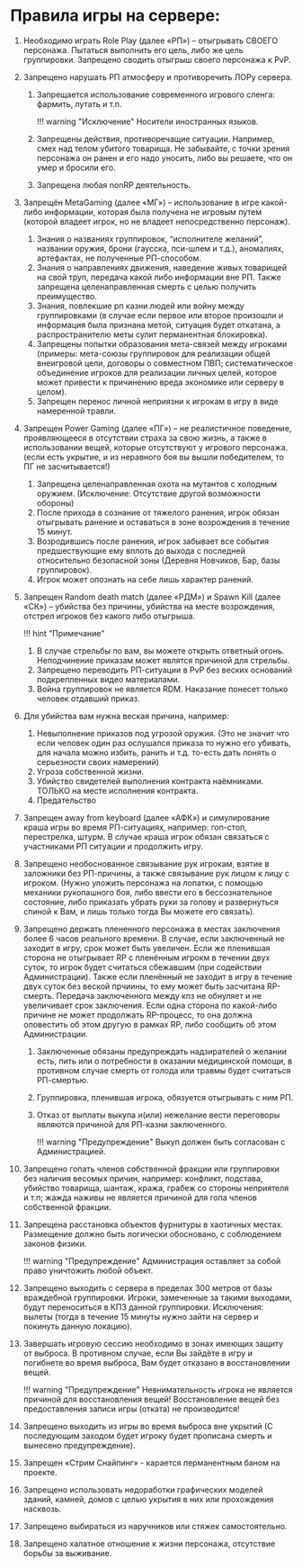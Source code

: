 # Правила игры на сервере:

1. Необходимо играть Role Play (далее «РП») – отыгрывать СВОЕГО персонажа. Пытаться выполнить его цель, либо же цель группировки. Запрещено сводить отыгрыш своего персонажа к PvP.
2. Запрещено нарушать РП атмосферу и противоречить ЛОРу сервера.

    1. Запрещается использование современного игрового сленга: фармить, лутать и т.п.

        !!! warning "Исключение"
            Носители иностранных языков.

    2. Запрещены действия, противоречащие ситуации. Например, смех над телом убитого товарища. Не забывайте, с точки зрения персонажа он ранен и его надо уносить, либо вы решаете, что он умер и бросили его.
    3. Запрещена любая nonRP деятельность.

3. Запрещён MetaGaming (далее «МГ») – использование в игре какой-либо информации, которая была получена не игровым путем (которой владеет игрок, но не владеет непосредственно персонаж).

    1. Знания о названиях группировок, “исполнителе желаний”, названии оружия, брони (гаусска, пси-шлем и т.д.), аномалиях, артефактах, не полученные РП-способом.
    2. Знания о направлениях движения, наведение живых товарищей на свой труп, передача какой либо информации вне РП. Также запрещена целенаправленная смерть с целью получить преимущество.  
    3. Знания, повлекшие рп казни людей или войну между группировками (в случае если первое или второе произошли и информация была признана метой, ситуация будет откатана, а распространителю меты сулит перманентная блокировка).
    4. Запрещены попытки образования мета-связей между игроками (примеры: мета-союзы группировок для реализации общей внеигровой цели, договоры о совместном ПВП; систематическое объединение игроков для реализации личных целей, которое может привести к причинению вреда экономике или серверу в целом).
    5. Запрещен перенос личной неприязни к игрокам в игру в виде намеренной травли.

4. Запрещен Power Gaming (далее «ПГ») – не реалистичное поведение, проявляющееся в отсутствии страха за свою жизнь, а также в использовании вещей, которые отсутствуют у игрового персонажа. (если есть укрытие, и из неравного боя вы вышли победителем, то ПГ не засчитывается!)

    1. Запрещена целенаправленная охота на мутантов с холодным оружием. (Исключение: Отсутствие другой возможности обороны)
    2. После прихода в сознание от тяжелого ранения, игрок обязан отыгрывать ранение и оставаться в зоне возрождения в течение 15 минут.
    3. Возродившись после ранения, игрок забывает все события предшествующие ему вплоть до выхода с последней относительно безопасной зоны (Деревня Новчиков, Бар, базы группировок).
    4. Игрок может опознать на себе лишь характер ранений.

5. Запрещен Random death match (далее «РДМ») и Spawn Kill (далее «СК») – убийства без причины, убийства на месте возрождения, отстрел игроков без какого либо отыгрыша.

    !!! hint "Примечание"
   1. В случае стрельбы по вам, вы можете открыть ответный огонь. Неподчинение приказам может являтся причиной для стрельбы.  
   2. Запрещено переводить РП-ситуации в PvP без веских оснований подкрепленных видео материалами.  
   3. Война группировок не является RDM. Наказание понесет только человек отдавший приказ.

6. Для убийства вам нужна веская причина, например:

    1. Невыполнение приказов под угрозой оружия. (Это не значит что если человек один раз ослушался приказа то нужно его убивать, для начала можно избить, ранить и т.д. то-есть дать понять о серьезности своих намерений)
    2. Угроза собственной жизни.
    3. Убийство свидетелей выполнения контракта наёмниками. ТОЛЬКО на месте исполнения контракта.
    4. Предательство

7. Запрещен away from keyboard (далее «АФК») и симулирование краша игры во время РП-ситуациях, например: гоп-стоп, перестрелка, штурм. В случае краша игрок обязан связаться с участниками РП ситуации и продолжить игру.
8. Запрещено необоснованное связывание рук игрокам, взятие в заложники без РП-причины, а также связывание рук лицом к лицу с игроком. (Нужно уложить персонажа на лопатки, с помощью механики рукопашного боя, либо ввести его в бессознательное состояние, либо приказать убрать руки за голову и развернуться спиной к Вам, и лишь только тогда Вы можете его связать).
9. Запрещено держать плененного персонажа в местах заключения более 6 часов реального времени. В случае, если заключенный не заходит в игру, срок может быть увеличен. Если же пленившая сторона не отыгрывает RP с пленённым игрокм в течении двух суток, то игрок будет считаться сбежавшим (при содействии Администрации). Также если пленённый не заходит в игру в течение двух суток без веской прчиины, то ему может быть засчитана RP-смерть. Передача заключенного между кпз не обнуляет и не увеличивает срок заключения. Если одна сторона по какой-либо причине не может продолжать RP-процесс, то она должна оповестить об этом другую  в рамках RP, либо сообщить об этом Администрации. 

    1. Заключенные обязаны предупреждать надзирателей о желании есть, пить или о потребности в оказании медицинской помощи, в противном случае смерть от голода или травмы будет считаться РП-смертью.
    2. Группировка, пленившая игрока, обязуется отыгрывать с ним РП.
    3. Отказ от выплаты выкупа и(или) нежелание вести переговоры являются причиной для РП-казни заключенного.

        !!! warning "Предупреждение"
            Выкуп должен быть согласован с Администрацией.

10. Запрещено гопать членов собственной фракции или группировки без наличия весомых причин, например: конфликт, подстава, убийство товарища, шантаж, кража, грабеж со стороны неприятеля и т.п; жажда наживы не является причиной для гопа членов собственной фракции.
11. Запрещена расстановка объектов фурнитуры в хаотичных местах. Размещение должно быть логически обосновано, с соблюдением законов физики.

    !!! warning "Предупреждение"
        Администрация оставляет за собой право уничтожить любой объект.

12. Запрещено выходить с сервера в пределах 300 метров от базы враждебной группировки. Игроки, замеченные за такими выходами, будут переноситься в КПЗ данной группировки. Исключения: вылеты (тогда в течение 15 минуты нужно зайти на сервер и покинуть данную локацию).
13. Завершать игровую сессию необходимо в зонах имеющих защиту от выброса. В противном случае, если Вы зайдёте в игру и погибнете во время выброса, Вам будет отказано в восстановлении вещей.

    !!! warning "Предупреждение"
        Невнимательность игрока не является причиной для восстановления вещей!
        Восстановление вещей без предоставления записи игры (отката) не производится!
  
14. Запрещено выходить из игры во время выброса вне укрытий (С последующим заходом будет игроку будет прописана смерть и вынесено предупреждение).
15. Запрещен «Стрим Снайпинг» - карается перманентным баном на проекте.
16. Запрещено использовать недоработки графических моделей зданий, камней, домов с целью укрытия в них или прохождения насквозь.
17. Запрещено выбираться из наручников или стяжек самостоятельно.
18. Запрещено халатное отношение к жизни персонажа, отсутствие борьбы за выживание.
